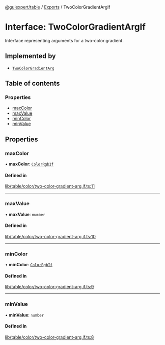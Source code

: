 [@guiexpert/table](../README.md) / [Exports](../modules.md) / TwoColorGradientArgIf

# Interface: TwoColorGradientArgIf

Interface representing arguments for a two-color gradient.

## Implemented by

- [`TwoColorGradientArg`](../classes/TwoColorGradientArg.md)

## Table of contents

### Properties

- [maxColor](TwoColorGradientArgIf.md#maxcolor)
- [maxValue](TwoColorGradientArgIf.md#maxvalue)
- [minColor](TwoColorGradientArgIf.md#mincolor)
- [minValue](TwoColorGradientArgIf.md#minvalue)

## Properties

### maxColor

• **maxColor**: [`ColorRgbIf`](ColorRgbIf.md)

#### Defined in

[lib/table/color/two-color-gradient-arg.if.ts:11](https://github.com/guiexperttable/ge-table/blob/65066c0/libs/table/src/lib/table/color/two-color-gradient-arg.if.ts#L11)

___

### maxValue

• **maxValue**: `number`

#### Defined in

[lib/table/color/two-color-gradient-arg.if.ts:10](https://github.com/guiexperttable/ge-table/blob/65066c0/libs/table/src/lib/table/color/two-color-gradient-arg.if.ts#L10)

___

### minColor

• **minColor**: [`ColorRgbIf`](ColorRgbIf.md)

#### Defined in

[lib/table/color/two-color-gradient-arg.if.ts:9](https://github.com/guiexperttable/ge-table/blob/65066c0/libs/table/src/lib/table/color/two-color-gradient-arg.if.ts#L9)

___

### minValue

• **minValue**: `number`

#### Defined in

[lib/table/color/two-color-gradient-arg.if.ts:8](https://github.com/guiexperttable/ge-table/blob/65066c0/libs/table/src/lib/table/color/two-color-gradient-arg.if.ts#L8)

